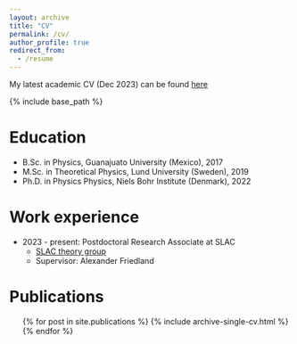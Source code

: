 ```yaml
---
layout: archive
title: "CV"
permalink: /cv/
author_profile: true
redirect_from:
  - /resume
---
```


My latest academic CV (Dec 2023) can be found [here](https://ianpaga.github.io/files/CV_IPG.pdf)


{% include base_path %}

Education
======
* B.Sc. in Physics, Guanajuato University (Mexico), 2017
* M.Sc. in Theoretical Physics, Lund University (Sweden), 2019
* Ph.D. in Physics Physics, Niels Bohr Institute (Denmark), 2022 

Work experience
======
* 2023 - present: Postdoctoral Research Associate at SLAC
  * [SLAC theory group](https://theory.slac.stanford.edu/)
  * Supervisor: Alexander Friedland

Publications
======
  <ul>{% for post in site.publications %}
    {% include archive-single-cv.html %}
  {% endfor %}</ul>
  
  

